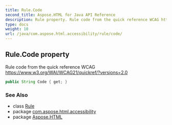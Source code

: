 ```yaml
---
title: Rule.Code
second_title: Aspose.HTML for Java API Reference
description: Rule property. Rule code from the quick reference WCAG https//www.w3.org/WAI/WCAG21/quickref/versions2.0
type: docs
weight: 10
url: /java/com.aspose.html.accessibility/rule/code/
---
```

## Rule.Code property

Rule code from the quick reference WCAG https://www.w3.org/WAI/WCAG21/quickref/?versions=2.0

```java
public String Code { get; }
```

### See Also

* class [Rule](../)
* package [com.aspose.html.accessibility](../../../com.aspose.html.accessibility/)
* package [Aspose.HTML](../../../)
